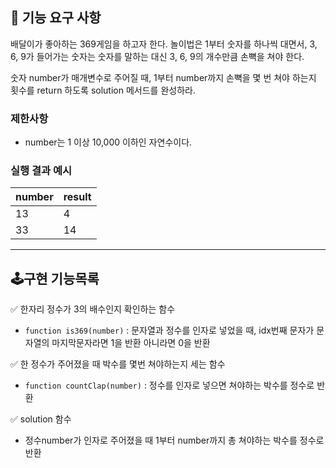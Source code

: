 ## 🚀 기능 요구 사항

배달이가 좋아하는 369게임을 하고자 한다. 놀이법은 1부터 숫자를 하나씩 대면서, 3, 6, 9가 들어가는 숫자는 숫자를 말하는 대신 3, 6, 9의 개수만큼 손뼉을 쳐야 한다.

숫자 number가 매개변수로 주어질 때, 1부터 number까지 손뼉을 몇 번 쳐야 하는지 횟수를 return 하도록 solution 메서드를 완성하라.

### 제한사항

- number는 1 이상 10,000 이하인 자연수이다.

### 실행 결과 예시

| number | result |
| ------ | ------ |
| 13     | 4      |
| 33     | 14     |

---

## 🕹구현 기능목록

✅ 한자리 정수가 3의 배수인지 확인하는 함수

- `function is369(number)` : 문자열과 정수를 인자로 넣었을 때, idx번째 문자가 문자열의 마지막문자라면 1을 반환 아니라면 0을 반환

✅ 한 정수가 주어졌을 때 박수를 몇번 쳐야하는지 세는 함수

- `function countClap(number)` : 정수를 인자로 넣으면 쳐야하는 박수를 정수로 반환

✅ solution 함수

- 정수number가 인자로 주어졌을 때 1부터 number까지 총 쳐야하는 박수를 정수로 반환
